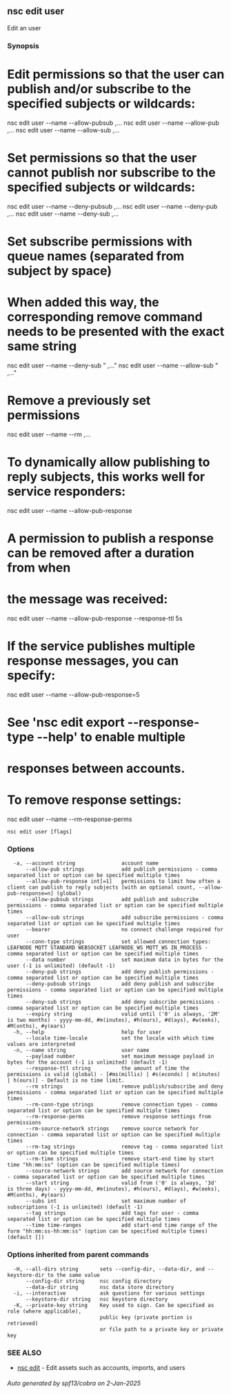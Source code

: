 ## nsc edit user

Edit an user

### Synopsis

# Edit permissions so that the user can publish and/or subscribe to the specified subjects or wildcards:
nsc edit user --name <n> --allow-pubsub <subject>,...
nsc edit user --name <n> --allow-pub <subject>,...
nsc edit user --name <n> --allow-sub <subject>,...

# Set permissions so that the user cannot publish nor subscribe to the specified subjects or wildcards:
nsc edit user --name <n> --deny-pubsub <subject>,...
nsc edit user --name <n> --deny-pub <subject>,...
nsc edit user --name <n> --deny-sub <subject>,...

# Set subscribe permissions with queue names (separated from subject by space)
# When added this way, the corresponding remove command needs to be presented with the exact same string
nsc edit user --name <n> --deny-sub "<subject> <queue>,..."
nsc edit user --name <n> --allow-sub "<subject> <queue>,..."

# Remove a previously set permissions
nsc edit user --name <n> --rm <subject>,...

# To dynamically allow publishing to reply subjects, this works well for service responders:
nsc edit user --name <n> --allow-pub-response

# A permission to publish a response can be removed after a duration from when
# the message was received:
nsc edit user --name <n> --allow-pub-response --response-ttl 5s

# If the service publishes multiple response messages, you can specify:
nsc edit user --name <n> --allow-pub-response=5
# See 'nsc edit export --response-type --help' to enable multiple
# responses between accounts.

# To remove response settings:
nsc edit user --name <n> --rm-response-perms


```
nsc edit user [flags]
```

### Options

```
  -a, --account string               account name
      --allow-pub strings            add publish permissions - comma separated list or option can be specified multiple times
      --allow-pub-response int[=1]   permissions to limit how often a client can publish to reply subjects [with an optional count, --allow-pub-response=n] (global)
      --allow-pubsub strings         add publish and subscribe permissions - comma separated list or option can be specified multiple times
      --allow-sub strings            add subscribe permissions - comma separated list or option can be specified multiple times
      --bearer                       no connect challenge required for user
      --conn-type strings            set allowed connection types: LEAFNODE MQTT STANDARD WEBSOCKET LEAFNODE_WS MQTT_WS IN_PROCESS - comma separated list or option can be specified multiple times
      --data number                  set maximum data in bytes for the user (-1 is unlimited) (default -1)
      --deny-pub strings             add deny publish permissions - comma separated list or option can be specified multiple times
      --deny-pubsub strings          add deny publish and subscribe permissions - comma separated list or option can be specified multiple times
      --deny-sub strings             add deny subscribe permissions - comma separated list or option can be specified multiple times
      --expiry string                valid until ('0' is always, '2M' is two months) - yyyy-mm-dd, #m(inutes), #h(ours), #d(ays), #w(eeks), #M(onths), #y(ears)
  -h, --help                         help for user
      --locale time-locale           set the locale with which time values are interpreted
  -n, --name string                  user name
      --payload number               set maximum message payload in bytes for the account (-1 is unlimited) (default -1)
      --response-ttl string          the amount of time the permissions is valid (global) - [#ms(millis) | #s(econds) | m(inutes) | h(ours)] - Default is no time limit.
      --rm strings                   remove publish/subscribe and deny permissions - comma separated list or option can be specified multiple times
      --rm-conn-type strings         remove connection types - comma separated list or option can be specified multiple times
      --rm-response-perms            remove response settings from permissions
      --rm-source-network strings    remove source network for connection - comma separated list or option can be specified multiple times
      --rm-tag strings               remove tag - comma separated list or option can be specified multiple times
      --rm-time strings              remove start-end time by start time "hh:mm:ss" (option can be specified multiple times)
      --source-network strings       add source network for connection - comma separated list or option can be specified multiple times
      --start string                 valid from ('0' is always, '3d' is three days) - yyyy-mm-dd, #m(inutes), #h(ours), #d(ays), #w(eeks), #M(onths), #y(ears)
      --subs int                     set maximum number of subscriptions (-1 is unlimited) (default -1)
      --tag strings                  add tags for user - comma separated list or option can be specified multiple times
      --time time-ranges             add start-end time range of the form "hh:mm:ss-hh:mm:ss" (option can be specified multiple times) (default [])
```

### Options inherited from parent commands

```
  -H, --all-dirs string       sets --config-dir, --data-dir, and --keystore-dir to the same value
      --config-dir string     nsc config directory
      --data-dir string       nsc data store directory
  -i, --interactive           ask questions for various settings
      --keystore-dir string   nsc keystore directory
  -K, --private-key string    Key used to sign. Can be specified as role (where applicable),
                              public key (private portion is retrieved)
                              or file path to a private key or private key 
```

### SEE ALSO

* [nsc edit](nsc_edit.md)	 - Edit assets such as accounts, imports, and users

###### Auto generated by spf13/cobra on 2-Jan-2025
